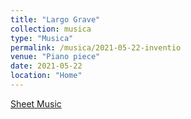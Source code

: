 ```yaml
---
title: "Largo Grave"
collection: musica
type: "Musica"
permalink: /musica/2021-05-22-inventio
venue: "Piano piece"
date: 2021-05-22
location: "Home"
---
```


[Sheet Music](https://magisterlud.github.io/files/sheet_music/LargoGrave.pdf)
